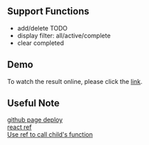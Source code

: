 ## Support Functions
* add/delete TODO
* display filter: all/active/complete
* clear completed

## Demo
To watch the result online, please click the [link](https://jjjune0304.github.io/wp1092_react/).

## Useful Note
[github page deploy](https://medium.com/@aaa24295234/%E5%B0%87create-react-app%E4%BD%88%E7%BD%B2%E5%88%B0github-pages-1a7ba468861a) \
[react ref](https://zh-hant.reactjs.org/docs/forwarding-refs.html) \
[Use ref to call child's function](https://medium.com/@nugen/react-hooks-calling-child-component-function-from-parent-component-4ea249d00740)
